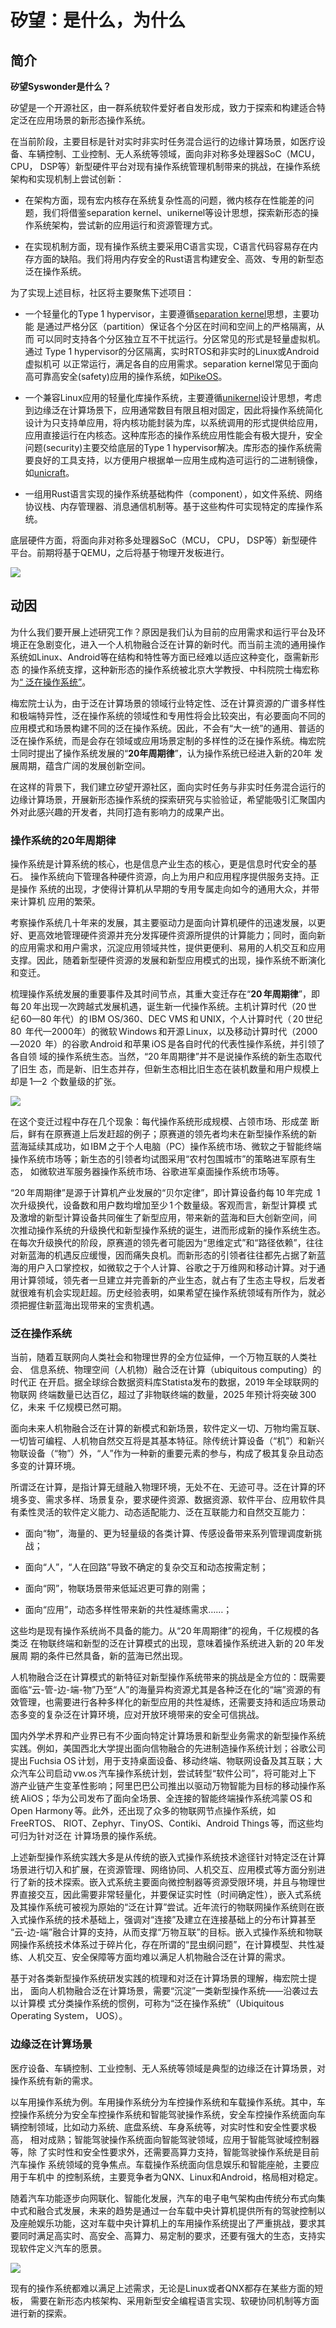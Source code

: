 # 矽望：是什么，为什么

## 简介

**矽望Syswonder是什么？** 


矽望是一个开源社区，由一群系统软件爱好者自发形成，致力于探索和构建适合特定泛在应用场景的新形态操作系统。

在当前阶段，主要目标是针对实时非实时任务混合运行的边缘计算场景，如医疗设备、车辆控制、工业控制、无人系统等领域，面向非对称多处理器SoC（MCU， CPU， DSP等）新型硬件平台对现有操作系统管理机制带来的挑战，在操作系统架构和实现机制上尝试创新：

- 在架构方面，现有宏内核存在系统复杂性高的问题，微内核存在性能差的问题，我们将借鉴separation kernel、unikernel等设计思想，探索新形态的操作系统架构，尝试新的应用运行和资源管理方式。

- 在实现机制方面，现有操作系统主要采用C语言实现，C语言代码容易存在内存方面的缺陷。我们将用内存安全的Rust语言构建安全、高效、专用的新型态泛在操作系统。

为了实现上述目标，社区将主要聚焦下述项目：

- 一个轻量化的Type 1 hypervisor，主要遵循[separation kernel](https://en.wikipedia.org/wiki/Separation_kernel)思想，主要功能
  是通过严格分区（partition）保证各个分区在时间和空间上的严格隔离，从而
  可以同时支持各个分区独立互不干扰运行。分区常见的形式是轻量虚拟机。通过
  Type 1 hypervisor的分区隔离，实时RTOS和非实时的Linux或Android虚拟机可
  以正常运行，满足各自的应用需求。separation kernel常见于面向高可靠高安全(safety)应用的操作系统，如[PikeOS](https://www.sysgo.com/fileadmin/user_upload/data/professional_article_download/SYSGO_PA_2019-03_Separation_Kernel_as_a_basis_for_certifiable_applications_and_systems.pdf)。

- 一个兼容Linux应用的轻量化库操作系统，主要遵循[unikernel](https://en.wikipedia.org/wiki/Unikernel)设计思想，考虑到边缘泛在计算场景下，应用通常数目有限且相对固定，因此将操作系统简化设计为只支持单应用，将内核功能封装为库，以系统调用的形式提供给应用，应用直接运行在内核态。这种库形态的操作系统应用性能会有极大提升，安全问题(security)主要交给底层的Type 1 hypervisor解决。库形态的操作系统需要良好的工具支持，以方便用户根据单一应用生成构造可运行的二进制镜像，如[unicraft](https://unikraft.org)。

- 一组用Rust语言实现的操作系统基础构件（component），如文件系统、网络协议栈、内存管理器、消息通信机制等。基于这些构件可实现特定的库操作系统。

底层硬件方面，将面向非对称多处理器SoC（MCU， CPU， DSP等）新型硬件平台。前期将基于QEMU，之后将基于物理开发板进行。

![](_media/overview.svg)

## 动因

为什么我们要开展上述研究工作？原因是我们认为目前的应用需求和运行平台及环
境正在急剧变化，进入一个人机物融合泛在计算的新时代。而当前主流的通用操作
系统如Linux、Android等在结构和特性等方面已经难以适应这种变化，亟需新形态
的操作系统支撑，这种新形态的操作系统被北京大学教授、中科院院士梅宏称为[“
泛在操作系统”](http://www.bulletin.cas.cn/publish_article/2022/1/20220105.htm)。

梅宏院士认为，由于泛在计算场景的领域行业特定性、泛在计算资源的广谱多样性
和极端特异性，泛在操作系统的领域性和专用性将会比较突出，有必要面向不同的
应用模式和场景构建不同的泛在操作系统。因此，不会有“大一统”的通用、普适的
泛在操作系统，而是会存在领域或应用场景定制的多样性的泛在操作系统。梅宏院
士同时提出了操作系统发展的“**20年周期律**”，认为操作系统已经进入新的20年
发展周期，蕴含广阔的发展创新空间。

在这样的背景下，我们建立矽望开源社区，面向实时任务与非实时任务混合运行的
边缘计算场景，开展新形态操作系统的探索研究与实验验证，希望能吸引汇聚国内
外对此感兴趣的开发者，共同打造有影响力的成果产出。

### 操作系统的20年周期律

操作系统是计算系统的核心，也是信息产业生态的核心，更是信息时代安全的基石。
操作系统向下管理各种硬件资源，向上为用户和应用程序提供服务支持。正是操作
系统的出现，才使得计算机从早期的专用专属走向如今的通用大众，并带来计算机
应用的繁荣。

考察操作系统几十年来的发展，其主要驱动力是面向计算机硬件的迅速发展，以更
好、更高效地管理硬件资源并充分发挥硬件资源所提供的计算能力；同时，面向新
的应用需求和用户需求，沉淀应用领域共性，提供更便利、易用的人机交互和应用
支撑。因此，随着新型硬件资源的发展和新型应用模式的出现，操作系统不断演化
和变迁。


梳理操作系统发展的重要事件及其时间节点，其重大变迁存在“**20 年周期律**”，即
每 20 年出现一次跨越式发展机遇，诞生新一代操作系统。主机计算时代（20 世
纪 60—80 年代）的 IBM OS/360、DEC VMS 和 UNIX，个人计算时代（ 20 世纪 80
 年代—2000年）的微软 Windows 和开源 Linux，以及移动计算时代（2000—2020 
年）的谷歌 Android 和苹果 iOS 是各自时代的代表性操作系统，并引领了各自领
域的操作系统生态。当然，“20 年周期律”并不是说操作系统的新生态取代了旧生
态，而是新、旧生态并存，但新生态相比旧生态在装机数量和用户规模上却是 1—2
 个数量级的扩张。

![](_media/os20years.svg)


在这个变迁过程中存在几个现象：每代操作系统形成规模、占领市场、形成垄
断后，鲜有在原赛道上后发赶超的例子；原赛道的领先者均未在新型操作系统的新
蓝海延续其成功，如 IBM 之于个人电脑（PC）操作系统市场、微软之于智能终端
操作系统市场等；新生态的引领者均试图采用“农村包围城市”的策略进军原有生态，
如微软进军服务器操作系统市场、谷歌进军桌面操作系统市场等。

“20 年周期律”是源于计算机产业发展的“贝尔定律”，即计算设备约每 10 年完成 
1 次升级换代，设备数和用户数均增加至少 1 个数量级。客观而言，新型计算模
式及激增的新型计算设备共同催生了新型应用，带来新的蓝海和巨大创新空间，间
次推动操作系统的升级换代和新型操作系统的诞生，进而形成新的操作系统生态。
在每次升级换代的阶段，原赛道的领先者可能因为“思维定式”和“路径依赖”，往往
对新蓝海的机遇反应缓慢，因而痛失良机。而新形态的引领者往往都先占据了新蓝
海的用户入口掌控权，如微软之于个人计算、谷歌之于万维网和移动计算。对于通
用计算领域，领先者一旦建立并完善新的产业生态，就占有了生态主导权，后发者
就很难有机会实现赶超。历史经验表明，如果希望在操作系统领域有所作为，就必
须把握住新蓝海出现带来的宝贵机遇。

### 泛在操作系统

当前，随着互联网向人类社会和物理世界的全方位延伸，一个万物互联的人类社会、
信息系统、物理空间（人机物）融合泛在计算（ubiquitous computing）的时代正
在开启。据全球综合数据资料库Statista发布的数据，2019 年全球联网的物联网
终端数量已达百亿，超过了非物联终端的数量，2025 年预计将突破 300 亿，未来
千亿规模已然可期。

面向未来人机物融合泛在计算的新模式和新场景，软件定义一切、万物均需互联、
一切皆可编程、人机物自然交互将是其基本特征。除传统计算设备（“机”）和新兴
物联设备（“物”）外，“人”作为一种新的重要元素的参与，构成了极其复杂且动态
多变的计算环境。

所谓泛在计算，是指计算无缝融入物理环境，无处不在、无迹可寻。泛在计算的环
境多变、需求多样、场景复杂，要求硬件资源、数据资源、软件平台、应用软件具
有柔性灵活的软件定义能力、动态适配能力、泛在互联能力和自然交互能力：

- 面向“物”，海量的、更为轻量级的各类计算、传感设备带来系列管理调度新挑战；

- 面向“人”，“人在回路”导致不确定的复杂交互和动态按需定制；

- 面向“网”，物联场景带来低延迟更可靠的刚需；

- 面向“应用”，动态多样性带来新的共性凝练需求……；

这些均是现有操作系统尚不具备的能力。从“20 年周期律”的视角，千亿规模的各类泛
在物联终端和新型的泛在计算模式的出现，意味着操作系统进入新的 20 年发展周
期的条件已然具备，新的蓝海已然出现。

人机物融合泛在计算模式的新特征对新型操作系统带来的挑战是全方位的：既需要
面临“云-管-边-端-物”乃至“人”的海量异构资源尤其是各种泛在化的“端”资源的有
效管理，也需要进行各种多样化的新型应用的共性凝练，还需要支持和适应场景动
态多变的复杂泛在计算环境，应对开放环境带来的安全可信挑战。

国内外学术界和产业界已有不少面向特定计算场景和新型业务需求的新型操作系统
实践。例如，美国西北大学提出面向信物融合的先进制造操作系统计划；谷歌公司
提出 Fuchsia OS 计划，用于支持桌面设备、移动终端、物联网设备及其互联；大
众汽车公司启动 vw.os 汽车操作系统计划，尝试转型“软件公司”，将可能对上下
游产业链产生变革性影响；阿里巴巴公司推出以驱动万物智能为目标的移动操作系
统 AliOS；华为公司发布了面向全场景、全连接的智能终端操作系统鸿蒙 OS 和 
Open Harmony 等。此外，还出现了众多的物联网节点操作系统，如 FreeRTOS、
RIOT、Zephyr、TinyOS、Contiki、Android Things 等，而这些均可归为针对泛在
计算场景的操作系统。


上述新型操作系统实践大多是从传统的嵌入式操作系统技术途径针对特定泛在计算
场景进行切入和扩展，在资源管理、网络协同、人机交互、应用模式等方面分别进
行了新的技术探索。嵌入式系统主要面向微控制器等资源受限环境，并且与物理世
界直接交互，因此需要非常轻量化，并要保证实时性（时间确定性），嵌入式系统
及其操作系统可被视为原始的“泛在计算”尝试。近年流行的物联网操作系统则在嵌
入式操作系统的技术基础上，强调对“连接”及建立在连接基础上的分布计算甚至
“云-边-端”融合计算的支持，从而支撑“万物互联”的目标。嵌入式操作系统和物联
网操作系统技术体系过于碎片化，存在所谓的“昆虫纲问题”，在计算模型、共性凝
练、人机交互、安全保障等方面均难以满足人机物融合泛在计算的需求。


基于对各类新型操作系统研发实践的梳理和对泛在计算场景的理解，梅宏院士提出，
面向人机物融合泛在计算场景，需要“沉淀”一类新型操作系统——沿袭过去以计算模
式分类操作系统的惯例，可称为“泛在操作系统”（Ubiquitous Operating System，
UOS）。

### 边缘泛在计算场景

医疗设备、车辆控制、工业控制、无人系统等领域是典型的边缘泛在计算场景，对
操作系统有新的需求。

以车用操作系统为例。车用操作系统分为车控操作系统和车载操作系统。其中，车
控操作系统分为安全车控操作系统和智能驾驶操作系统，安全车控操作系统面向车
辆控制领域，比如动力系统、底盘系统、车身系统等，对实时性和安全性要求极高，
相对成熟；智能驾驶操作系统面向智能驾驶领域，应用于智能驾驶域控制器等，除
了实时性和安全性要求外，还需要高算力支持，智能驾驶操作系统是目前汽车操作
系统领域的竞争焦点。车载操作系统面向信息娱乐和智能座舱，主要应用于车机中
的控制系统，主要竞争者为QNX、Linux和Android，格局相对稳定。

随着汽车功能逐步向网联化、智能化发展，汽车的电子电气架构由传统分布式向集
中式和融合式发展，未来的趋势是通过一台车载中央计算机提供所有的驾驶控制以
及座舱娱乐功能，这对车载中央计算机上的车用操作系统提出了严重挑战，要求其
要同时满足高实时、高安全、高算力、易定制的要求，还要有强大的生态，支持实
现软件定义汽车的愿景。

![](_media/car-ee.svg)

现有的操作系统都难以满足上述需求，无论是Linux或者QNX都存在某些方面的短板，
需要在新形态内核架构、采用新型安全编程语言实现、软硬协同机制等方面进行新的探索。

